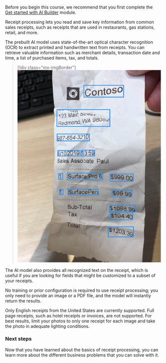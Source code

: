 Before you begin this course, we recommend that you first complete the [Get started with AI Builder](/training/modules/get-started-with-ai-builder/?azure-portal=true) module.

Receipt processing lets you read and save key information from common sales receipts, such as receipts that are used in restaurants, gas stations, retail, and more.

The prebuilt AI model uses state-of-the-art optical character recognition (OCR) to extract printed and handwritten text from receipts. You can retrieve valuable information such as merchant details, transaction date and time, a list of purchased items, tax, and totals.

> [!div class="mx-imgBorder"]
> [![Image of Contoso receipt with address, phone number, date and time, purchased items, and dollar amounts.](../media/1-1.png)](../media/1-1.png#lightbox)

The AI model also provides all recognized text on the receipt, which is useful if you are looking for fields that might be customized to a subset of your receipts.

No training or prior configuration is required to use receipt processing; you only need to provide an image or a PDF file, and the model will instantly return the results.

Only English receipts from the United States are currently supported. Full page receipts, such as hotel receipts or invoices, are not supported. For best results, limit your photos to only one receipt for each image and take the photo in adequate lighting conditions.

### Next steps

Now that you have learned about the basics of receipt processing, you can learn more about the different business problems that you can solve with it.
